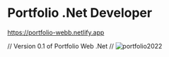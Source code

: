 # Portfolio .Net Developer

https://portfolio-webb.netlify.app

// Version 0.1 of Portfolio Web .Net //
![portfolio2022](https://user-images.githubusercontent.com/60682975/197394729-206e1b21-06de-4350-bd3c-449f649cc4b1.PNG)
